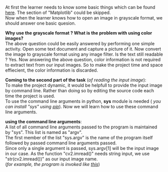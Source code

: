 At first the learner needs to know some basic things which can be found [here](https://docs.opencv.org/3.1.0/dc/d2e/tutorial_py_image_display.html). The section of "Matplotlib" could be skipped.<br />
Now when the learner knows how to open an image in grayscale format, we should answer one basic quesion.<br />

<b>Why use the grayscale format ? What is the problem with using color images?</b><br />
The above question could be easily answered by performing one simple activity. Open some text document and capture a picture of it. Now convert the image to grayscale format using any image filter. Is the text still readable ? Yes. Now answering the above question, color information is not required to extract text from our input images. So to make the project time and space effiecient, the color information is discarded.<br />

<b>Coming to the second part of the task</b> (<i>of reading the input image</i>):<br />
To make the project dynamic, it would be helpfull to provide the input image by command line. Rather than doing so by editing the source code each time the project is used.<br />
To use the command line arguments in python, <b>sys</b> module is needed (<i> you can install "sys" using [pip](https://packaging.python.org/tutorials/installing-packages/)</i>). Now we will learn how to use these command line arguments.<br />

<b>using the command line arguments</b>:<br />
A list of all command line arguments passed to the program is maintained by "sys". This list is named as "argv".<br />
The first member of the list "sys.argv" is the name of the program itself followed by passed command line arguments passed.<br />
Since only a single argument is passed, sys.argv[1] will be the input image in our case. As the function "cv2.imread()" needs string input, we use "str(cv2.imread())" as our input image name.<br />
(<i>for example, the program is invoked like [this](https://github.com/manthanchauhan/Image-Processor-For-Text-Extraction/blob/complete_doc/complete_docs/Screenshot%20(310).png)</i>) 

  